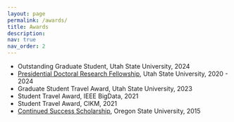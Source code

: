 ```yaml
---
layout: page
permalink: /awards/
title: Awards
description: 
nav: true
nav_order: 2
---
```


- Outstanding Graduate Student, Utah State University, 2024
- [Presidential Doctoral Research Fellowship](https://research.usu.edu/pdrf/index), Utah State University, 2020 - 2024
- Graduate Student Travel Award, Utah State University, 2023
- Student Travel Award, IEEE BigData, 2021
- Student Travel Award, CIKM, 2021
- [Continued Success Scholarship](https://admissions.oregonstate.edu/scholarships-current-osu-students), Oregon State University, 2015